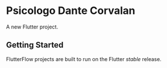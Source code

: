 # Psicologo Dante Corvalan

A new Flutter project.

## Getting Started

FlutterFlow projects are built to run on the Flutter _stable_ release.
